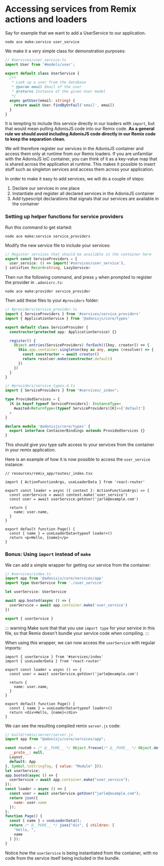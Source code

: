 # Accessing services from Remix actions and loaders

Say for example that we want to add a UserService to our application.

```
node ace make:service user_service
```

We make it a very simple class for demonstration purposes:

```typescript
// #services/user_service.ts
import User from '#models/user';

export default class UserService {
  /**
   * Look up a user from the database
   * @param email Email of the user
   * @returns Instance of the given User model
   */
  async getUser(email: string) {
    return await User.findByOrFail('email', email)
  }
}
```

It is tempting to include this service directly in our loaders with `import`, but that would mean pulling AdonisJS code into our Remix code.
**As a general rule we should avoid including AdonisJS code directly in our Remix code to keep the separation clean.**

We will therefore register our services in the AdonisJS container and access them only at runtime from our Remix loaders.
If you are unfamiliar with the AdonisJS IoC container, you can think of it as a key-value map that is shared across the application at runtime.
This makes it possible to insert stuff such as singleton services and access them across your application.

In order to make it easy to add services, we will do a couple of steps:

1. Declare our services in one place
1. Instantiate and register all declared services in the AdonisJS container
1. Add typescript declarations that signals that our services are available in the container

### Setting up helper functions for service providers

Run this command to get started:

```
node ace make:service service_providers
```

Modify the new service file to include your services:

```typescript
// Register services that should be available in the container here
export const ServiceProviders = {
  user_service: () => import('#services/user_service'),
} satisfies Record<string, LazyService>
```


Then run the following command, and press `y` when prompted to register the provider in `.adonisrc.ts`:
```
node ace make:provider service_provider
```

Then add these files to your `#providers` folder:

```typescript
// #providers/service_provider.ts
import { ServiceProviders } from '#services/service_providers'
import { ApplicationService } from '@adonisjs/core/types'

export default class ServiceProvider {
  constructor(protected app: ApplicationService) {}

  register() {
    Object.entries(ServiceProviders).forEach(([key, creator]) => {
      this.app.container.singleton(key as any, async (resolver) => {
        const constructor = await creator()
        return resolver.make(constructor.default)
      })
    })
  }
}

```

```typescript
// #providers/service_types.d.ts
import { ServiceProviders } from "#services/_index";

type ProvidedServices = {
  [K in keyof typeof ServiceProviders]: InstanceType<
    Awaited<ReturnType<(typeof ServiceProviders)[K]>>['default']
  >
}

declare module '@adonisjs/core/types' {
  export interface ContainerBindings extends ProvidedServices {}
}

```

This should give you type safe access to your services from the container in your remix application.

Here is an example of how it is now possible to access the `user_service` instance:

```tsx
// resources/remix_app/routes/_index.tsx

import { ActionFunctionArgs, useLoaderData } from 'react-router'

export const loader = async ({ context }: ActionFunctionArgs) => {
  const userService = await context.make('user_service')
  const user = await userService.getUser('jarle@example.com')

  return {
    name: user.name,
  }
}

export default function Page() {
  const { name } = useLoaderData<typeof loader>()
  return <p>Hello, {name}</p>
}

```

### Bonus: Using `import` instead of `make`

We can add a simple wrapper for getting our service from the container:

```typescript
// #services/index.ts
import app from '@adonisjs/core/services/app'
import type UserService from './user_service'

let userService: UserService

await app.booted(async () => {
  userService = await app.container.make('user_service')
})

export { userService }
```


::: warning
Make sure that that you use `import type` for your service in this file, so that Remix doesn't bundle your service code when compiling.
:::

When using this wrapper, we can now access the `userService` with regular imports:

```tsx
import { userService } from '#services/index'
import { useLoaderData } from 'react-router'

export const loader = async () => {
  const user = await userService.getUser('jarle@example.com')

  return {
    name: user.name,
  }
}

export default function Page() {
  const { name } = useLoaderData<typeof loader>()
  return <div>Hello, {name}</div>
}

```


We can see the resulting compiled remix `server.js` code:
```js
// build/remix/server/server.js
import app from "@adonisjs/core/services/app";

const route0 = /* @__PURE__ */ Object.freeze(/* @__PURE__ */ Object.defineProperty({
  __proto__: null,
  Layout,
  default: App
}, Symbol.toStringTag, { value: "Module" }));
let userService;
app.booted(async () => {
  userService = await app.container.make("user_service");
});
const loader = async () => {
  const user = await userService.getUser("jarle@example.com");
  return json({
    name: user.name
  });
};
function Page() {
  const { name } = useLoaderData();
  return /* @__PURE__ */ jsxs("div", { children: [
    "Hello, ",
    name
  ] });
}

```

Notice how the `userService` is being instantiated from the container, with no code from the service itself being included in the bundle.